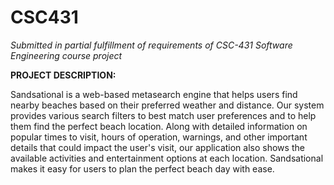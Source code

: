 # CSC431
*Submitted in partial fulfillment of requirements of CSC-431 Software Engineering course project*

**PROJECT DESCRIPTION:**

Sandsational is a web-based metasearch engine that helps users find nearby beaches based on their preferred weather and distance. Our system provides various search filters to best match user preferences and to help them find the perfect beach location. Along with detailed information on popular times to visit, hours of operation, warnings, and other important details that could impact the user's visit, our application also shows the available activities and entertainment options at each location. Sandsational makes it easy for users to plan the perfect beach day with ease.
